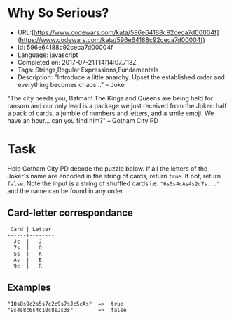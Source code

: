 # Why So Serious?

 - URL:[https://www.codewars.com/kata/596e64188c92ceca7d00004f](https://www.codewars.com/kata/596e64188c92ceca7d00004f)
 - Id: 596e64188c92ceca7d00004f
 - Language: javascript
 - Completed on: 2017-07-21T14:14:07.713Z
 - Tags: Strings,Regular Expressions,Fundamentals
 - Description:
"Introduce a little anarchy. Upset the established order and everything becomes chaos…" – Joker

"The city needs you, Batman! The Kings and Queens are being held for ransom and our only lead is a package we just received from the Joker: half a pack of cards, a jumble of numbers and letters, and a smile emoji. We have an hour... can you find him?" – Gotham City PD  

# Task

Help Gotham City PD decode the puzzle below. If all the letters of the Joker's name are encoded in the string of cards, return `true`. If not, return `false`. Note the input is a string of shuffled cards i.e. `"6s5s4cAs4s2c7s..."` and the name can be found in any order.

## Card-letter correspondance

```
 Card | Letter
------+--------
  Jc  |   J
  7s  |   O
  5s  |   K
  As  |   E
  9c  |   R
```

## Examples

```
"10s8s9c2s5s7c2c9s7sJc5cAs"  =>  true
"9s4s8c6s4c10c8sJs3s"        =>  false
```
